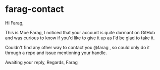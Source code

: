 # farag-contact

Hi Farag,

This is Moe Farag, I noticed that your account is quite dormant on GitHub and was curious to know if you'd like to give it up as I'd be glad to take it.

Couldn't find any other way to contact you @farag , so could only do it through a repo and issue mentioning your handle.

Awaiting your reply,
Regards,
Farag
